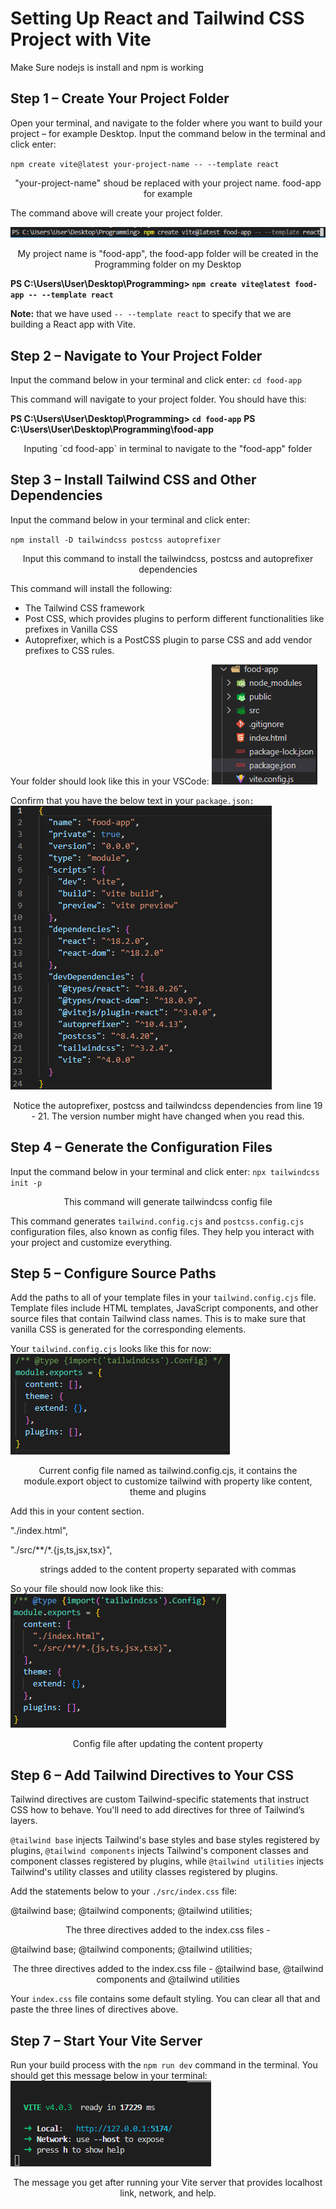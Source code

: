 # Setting Up React and Tailwind CSS Project with Vite
Make Sure nodejs is install and npm is working
## Step 1 – Create Your Project Folder

Open your terminal, and navigate to the folder where you want to build your project – for example Desktop. Input the command below in the terminal and click enter:‌

`
  npm create vite@latest your-project-name -- --template react
`

<p align="center">"your-project-name" shoud be replaced with your project name. food-app for example</p>

The command above will create your project folder.‌

![Creating React via Vite](Readme-img/create-vite-react.png)
<p align="center">My project name is "food-app", the food-app folder will be created in the Programming folder on my Desktop</p>

  **PS C:\Users\User\Desktop\Programming> `npm create vite@latest food-app -- --template react`**


**‌Note:** that we have used `-- --template react` to specify that we are building a React app with Vite.

## Step 2 – Navigate to Your Project Folder

Input the command below in your terminal and click enter:
`
  cd food-app
`

‌This command will navigate to your project folder. You should have this:

**PS C:\Users\User\Desktop\Programming> `cd food-app`**
**PS C:\Users\User\Desktop\Programming\food-app**
<p align="center">Inputing `cd food-app` in terminal to navigate to the "food-app" folder</p>

## Step 3 – Install Tailwind CSS and Other Dependencies
Input the command below in your terminal and click enter:

`
  npm install -D tailwindcss postcss autoprefixer
`

<p align="center">Input this command to install the tailwindcss, postcss and autoprefixer dependencies</p>

This command will install the following:

* The Tailwind CSS framework
* Post CSS, which provides plugins to perform different functionalities like prefixes in Vanilla CSS
* Autoprefixer, which is a PostCSS plugin to parse CSS and add vendor prefixes to CSS rules.

Your folder should look like this in your VSCode:‌
![React and Tailwind CSS Setup Using Vite](Readme-img/React-Tailwind-vite-setup.png)

Confirm that you have the below text in your `package.json‌:`
![Package.json Content](Readme-img/package-json-content.png)
<p align="center">Notice the autoprefixer, postcss and tailwindcss dependencies from line 19 - 21. The version number might have changed when you read this.</p>

## Step 4 – Generate the Configuration Files
Input the command below in your terminal and click enter:
`
  npx tailwindcss init -p
`
<p align="center">This command will generate tailwindcss config file</p>

This command generates `tailwind.config.cjs` and `postcss.config.cjs` configuration files, also known as config files. They help you interact with your project and customize everything.

## Step 5 – Configure Source Paths

Add the paths to all of your template files in your `tailwind.config.cjs` file. Template files include HTML templates, JavaScript components, and other source files that contain Tailwind class names. This is to make sure that vanilla CSS is generated for the corresponding elements.

Your `tailwind.config.cjs` looks like this for now:
![Tailwind.config.cjs file content](Readme-img/tailwind-config.png)
<p align="center">Current config file named as tailwind.config.cjs, it contains the module.export object to customize tailwind with property like content, theme and plugins</p>

Add this in your content section.

"./index.html",

"./src/**/*.{js,ts,jsx,tsx}",
<p align="center">strings added to the content property separated with commas</p>

So your file should now look like this:
![Tailwind config file Content](Readme-img/tailwind-content.png)
<p align="center">Config file after updating the content property</p>

## Step 6 – Add Tailwind Directives to Your CSS

Tailwind directives are custom Tailwind-specific statements that instruct CSS how to behave. You'll need to add directives for three of Tailwind’s layers.

`@tailwind base` injects Tailwind's base styles and base styles registered by plugins, `@tailwind components` injects Tailwind's component classes and component classes registered by plugins, while `@tailwind utilities` injects Tailwind's utility classes and utility classes registered by plugins.

Add the statements below to your `./src/index.css` file:

@tailwind base;
@tailwind components;
@tailwind utilities;

<p align="center">The three directives added to the index.css files - </p>

@tailwind base;
@tailwind components;
@tailwind utilities;

<p align="center">The three directives added to the index.css file - @tailwind base, @tailwind components and @tailwind utilities</p>

Your `index.css` file contains some default styling. You can clear all that and paste the three lines of directives above.

## Step 7 – Start Your Vite Server
Run your build process with the `npm run dev` command in the terminal. You should get this message below in your terminal‌:
![Server is Ready](Readme-img/server-ready.png)
<p align="center">The message you get after running your Vite server that provides localhost link, network, and help.</p>